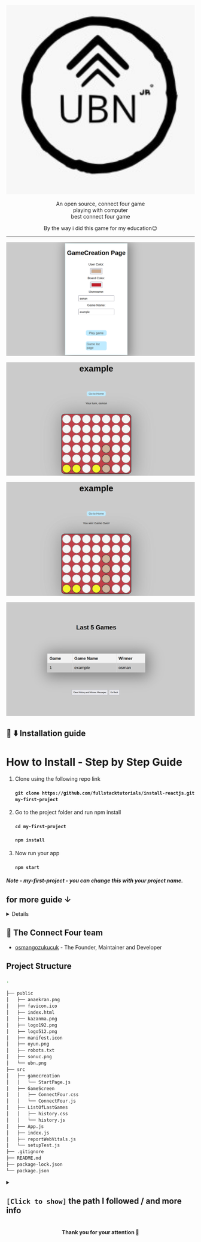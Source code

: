<div align="center">
  <img border-radius="50%" width="600" src="public/ubn.jpeg" alt="Spotube Logo">

An open source, connect four game<br />
playing with computer<br />
best connect four game

By the way i did this game for my education😉


---

![example](public/anaekran.png)

![example](public/oyun.png)

![example](public/kazanma.png)

![example](public/sonuc.png)


</div>




## 📜 ⬇️ Installation guide
# How to Install - Step by Step Guide
1. Clone using the following repo link
   #### `git clone https://github.com/fullstacktutorials/install-reactjs.git my-first-project`

2. Go to the project folder and run npm install
   #### `cd my-first-project`
   #### `npm install`

3. Now run your app
   #### `npm start`

##### Note - my-first-project - you can change this with your project name.

<div><h2>for more guide ↓</h2></div>


<details>


# Reactjs Installation

Reactjs can be installed by using any of the following ways:

1. npx
2. npm
3. yarn
4. create-react-app

# 1. Using NPX
- it’s a package runner tool that comes with npm 5.2+
## npx create-react-app my-first-project

# 2. Using NPM
- it is available in npm 6+
## npm init react-app my-first-project

# 3. Using Yarn 
- it is available in Yarn 0.25+
## yarn create react-app my-first-project

After installing reactjs using any of the above method
Go to the your project folder and run your react app

### cd my-first-project
### npm start

Note: my-first-project is the name of your react app/project, you can change it as per your interest/requirement.

# 4. Using create-react-app

Step-1: First, install - Create React App.

For Windows:
## npm install -g create-react-app

For Linux and Mac:
## sudo npm install -g create-react-app

Step-2: Now, create your project.
## create-react-app my-first-project

Step-3: Now, start the your app/project.
//Go to your project folder & start your app.
## cd my-first-project
## npm start




# Getting Started with Create React App

This project was bootstrapped with [Create React App](https://github.com/facebook/create-react-app).

## Available Scripts

In the project directory, you can run:

### `npm start`

Runs the app in the development mode.\
Open [http://localhost:3000](http://localhost:3000) to view it in the browser.

The page will reload if you make edits.\
You will also see any lint errors in the console.

### `npm test`

Launches the test runner in the interactive watch mode.\
See the section about [running tests](https://facebook.github.io/create-react-app/docs/running-tests) for more information.

### `npm run build`

Builds the app for production to the `build` folder.\
It correctly bundles React in production mode and optimizes the build for the best performance.

The build is minified and the filenames include the hashes.\
Your app is ready to be deployed!

See the section about [deployment](https://facebook.github.io/create-react-app/docs/deployment) for more information.

### `npm run eject`

**Note: this is a one-way operation. Once you `eject`, you can’t go back!**

If you aren’t satisfied with the build tool and configuration choices, you can `eject` at any time. This command will remove the single build dependency from your project.

Instead, it will copy all the configuration files and the transitive dependencies (webpack, Babel, ESLint, etc) right into your project so you have full control over them. All of the commands except `eject` will still work, but they will point to the copied scripts so you can tweak them. At this point you’re on your own.

You don’t have to ever use `eject`. The curated feature set is suitable for small and middle deployments, and you shouldn’t feel obligated to use this feature. However we understand that this tool wouldn’t be useful if you couldn’t customize it when you are ready for it.

## Learn More

You can learn more in the [Create React App documentation](https://facebook.github.io/create-react-app/docs/getting-started).

To learn React, check out the [React documentation](https://reactjs.org/).

### Code Splitting

This section has moved here: [https://facebook.github.io/create-react-app/docs/code-splitting](https://facebook.github.io/create-react-app/docs/code-splitting)

### Analyzing the Bundle Size

This section has moved here: [https://facebook.github.io/create-react-app/docs/analyzing-the-bundle-size](https://facebook.github.io/create-react-app/docs/analyzing-the-bundle-size)

### Making a Progressive Web App

This section has moved here: [https://facebook.github.io/create-react-app/docs/making-a-progressive-web-app](https://facebook.github.io/create-react-app/docs/making-a-progressive-web-app)

### Advanced Configuration

This section has moved here: [https://facebook.github.io/create-react-app/docs/advanced-configuration](https://facebook.github.io/create-react-app/docs/advanced-configuration)

### Deployment

This section has moved here: [https://facebook.github.io/create-react-app/docs/deployment](https://facebook.github.io/create-react-app/docs/deployment)

### `npm run build` fails to minify

This section has moved here: [https://facebook.github.io/create-react-app/docs/troubleshooting#npm-run-build-fails-to-minify](https://facebook.github.io/create-react-app/docs/troubleshooting#npm-run-build-fails-to-minify)

</details>

## 👥 The Connect Four team

- [osmangozukucuk]([https://github.com/KRTirtho](https://github.com/osmangozukucuk)) - The Founder, Maintainer and Developer

## Project Structure 
```bash
.

├── public
│   ├── anaekran.png
│   ├── favicon.ico
│   ├── index.html
│   ├── kazanma.png
│   ├── logo192.png
│   ├── logo512.png
│   ├── manifest.icon
│   ├── oyun.png
│   ├── robots.txt
│   ├── sonuc.png
│   └── ubn.png
├── src
│   ├── gamecreation
│   │   └── StartPage.js
│   ├── GameScreen
│   │   ├── ConnectFour.css
│   │   └── ConnectFour.js
│   ├── ListOfLastGames
│   │   ├── history.css
│   │   └── history.js
│   ├── App.js
│   ├── index.js
│   ├── reportWebVitals.js
│   └── setupTest.js
├── .gitignore
├── README.md
├── package-lock.json 
└── package.json
```


<details>
  <summary>
    <h2><code>[Click to show]</code>  the path I followed / and more info </h2>
  </summary>

  1.I asked to chatgpt to make my game screen page

  2.I explained the mechanics

  3.I explained the cells, colors and wanted to follow mechanics

  4.I wanted to add some functions like: tie,win,lose and asked to chatgpt to make them
  
  5.I worked on it a bit and finished it
  
  6.I asked to make transition between pages to chatgpt
  
  7.I created my game list page and game creation page
  
  8.I started to doing game creation page i used local.storage for the choosing colors and printing the names
  
  9.After finishing the game creation page i asked to the chatgpt to do saving win, lose, tie functions to local.storage
  
  10.Then started the game list page i used local.storage again
  
  11.After completing these pages i started to doing styles and i getted a lot of help from chatgpt
  
  12.and finally I wrote this documentation.
  
</details>

<div align="center"><h4>Thank you for your attention 🙏</h4></div>
